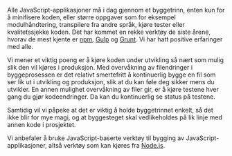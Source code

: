 Alle JavaScript-applikasjoner må i dag gjennom et byggetrinn, enten kun for å minifisere koden, eller større oppgaver som for eksempel modulhåndtering, transpilere fra andre språk, kjøre tester eller kvalitetssjekke koden. Det har kommet en rekke verktøy de siste årene, hvorav de mest kjente er [npm](https://radar.bekk.no/tech2016/frontend-og-mobil/npm), [Gulp](http://gulpjs.com/) og [Grunt](http://gruntjs.com/). Vi har hatt positive erfaringer med alle.

Vi mener et viktig poeng er å kjøre koden under utvikling så nært som mulig slik den vil kjøres i produksjon. Med overvåkning av filendringer i byggeprosessen er det relativt smertefritt å kontinuerlig bygge en fil som ser lik ut i utvikling og produksjon, slik at du kan føle deg sikker mens du utvikler. En annen mulighet overvåkning av filer gir, er å kjøre testene hver gang du gjør kodeendringer. Da kan du kontinuerlig se status på testene.

Samtidig vil vi påpeke at det er viktig å holde byggetrinnet enkelt, så det ikke blir for mye magi, og at byggesteget skal vedlikeholdes på lik linje med annen kode i prosjektet.

Vi anbefaler å bruke JavaScript-baserte verktøy til bygging av JavaScript-applikasjoner, altså verktøy som kan kjøres fra [Node.js](https://radar.bekk.no/tech2016/arkitektur-og-plattform/nodejs).